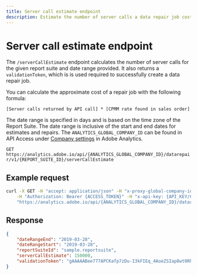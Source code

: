 ```yaml
---
title: Server call estimate endpoint
description: Estimate the number of server calls a data repair job costs.
---
```


# Server call estimate endpoint

The `/serverCallEstimate` endpoint calculates the number of server calls for the given report suite and date range provided.  It also returns a `validationToken`, which is is used required to successfully create a data repair job.

You can calculate the approximate cost of a repair job with the following formula:

`[Server calls returned by API call] * [CPMM rate found in sales order]`

The date range is specified in days and is based on the time zone of the Report Suite. The date range is inclusive of the start and end dates for estimates and repairs. The `ANALYTICS_GLOBAL_COMPANY_ID` can be found in API Access under [Company settings](https://experienceleague.adobe.com/docs/analytics/admin/company-settings/c-company-settings.html) in Adobe Analytics.

`GET https://analytics.adobe.io/api/{ANALYTICS_GLOBAL_COMPANY_ID}/datarepair/v1/{REPORT_SUITE_ID}/serverCallEstimate`


## Example request

```bash
curl -X GET -H "accept: application/json" -H "x-proxy-global-company-id: {ANALYTICS_GLOBAL_COMPANY_ID}" \
    -H "Authorization: Bearer {ACCESS_TOKEN}" -H "x-api-key: {API_KEY/CLIENT_ID}" \
    "https://analytics.adobe.io/api/{ANALYTICS_GLOBAL_COMPANY_ID}/datarepair/v1/{REPORT_SUITE_ID}/serverCallEstimate?dateRangeStart={YYYY-MM-DD}&dateRangeEnd={YYYY-MM-DD}"
```

## Response

```json
{
    "dateRangeEnd": "2019-03-28",
    "dateRangeStart": "2019-03-28",
    "reportSuiteId": "sample.reportsuite",
    "serverCallEstimate": 150000,
    "validationToken": "gAAAAABee777APCKafp7zDu-I3kFIEq_4AoeZSIap8wt0RhgNHmVdjnlrKCjPOo_PW74uj0qvDPG9B_SiYOe4p1Rg6Um1vCpL7dLwtkBX7i8wNheVPhb2j4nAapE-k6WPVcdP7FXNdjKvogMwHBEvGpAz6uO6TmpxwZUa3LMixaeN65BOFZW3i9ZnzZ400oCHte6XAX6Mo7QF-PyZZ6D--693K0cO_oUYg=="
}
```
